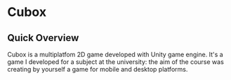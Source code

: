 # Cubox
## Quick Overview 
Cubox is a multiplatfom 2D game developed with Unity game engine. It's a game I developed for a subject at the university: the aim of the course was 
creating by yourself a game for mobile and desktop platforms.

